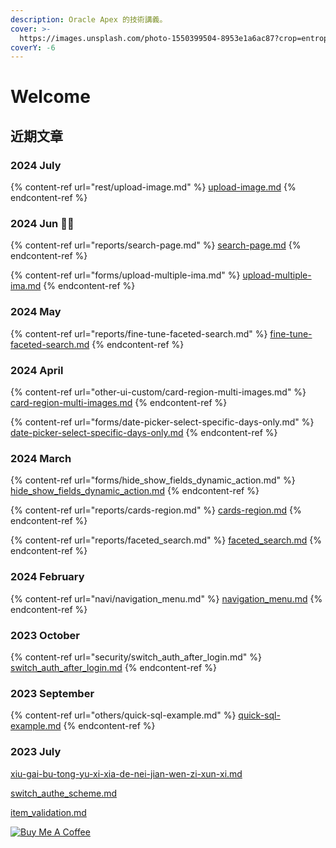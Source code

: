 ```yaml
---
description: Oracle Apex 的技術講義。
cover: >-
  https://images.unsplash.com/photo-1550399504-8953e1a6ac87?crop=entropy&cs=srgb&fm=jpg&ixid=M3wxOTcwMjR8MHwxfHNlYXJjaHw1fHxiZWFjaCUyMHJlbGF4fGVufDB8fHx8MTY5NjM0Mzg4OHww&ixlib=rb-4.0.3&q=85
coverY: -6
---
```


# Welcome

## 近期文章

### 2024 July



{% content-ref url="rest/upload-image.md" %}
[upload-image.md](rest/upload-image.md)
{% endcontent-ref %}

### 2024 Jun :tada::clap:

{% content-ref url="reports/search-page.md" %}
[search-page.md](reports/search-page.md)
{% endcontent-ref %}

{% content-ref url="forms/upload-multiple-ima.md" %}
[upload-multiple-ima.md](forms/upload-multiple-ima.md)
{% endcontent-ref %}

### 2024 May&#x20;

{% content-ref url="reports/fine-tune-faceted-search.md" %}
[fine-tune-faceted-search.md](reports/fine-tune-faceted-search.md)
{% endcontent-ref %}

### 2024 April&#x20;

{% content-ref url="other-ui-custom/card-region-multi-images.md" %}
[card-region-multi-images.md](other-ui-custom/card-region-multi-images.md)
{% endcontent-ref %}

{% content-ref url="forms/date-picker-select-specific-days-only.md" %}
[date-picker-select-specific-days-only.md](forms/date-picker-select-specific-days-only.md)
{% endcontent-ref %}

### 2024 March

{% content-ref url="forms/hide_show_fields_dynamic_action.md" %}
[hide\_show\_fields\_dynamic\_action.md](forms/hide\_show\_fields\_dynamic\_action.md)
{% endcontent-ref %}

{% content-ref url="reports/cards-region.md" %}
[cards-region.md](reports/cards-region.md)
{% endcontent-ref %}

{% content-ref url="reports/faceted_search.md" %}
[faceted\_search.md](reports/faceted\_search.md)
{% endcontent-ref %}

### 2024 February

{% content-ref url="navi/navigation_menu.md" %}
[navigation\_menu.md](navi/navigation\_menu.md)
{% endcontent-ref %}

### 2023 October

{% content-ref url="security/switch_auth_after_login.md" %}
[switch\_auth\_after\_login.md](security/switch\_auth\_after\_login.md)
{% endcontent-ref %}

### 2023 September

{% content-ref url="others/quick-sql-example.md" %}
[quick-sql-example.md](others/quick-sql-example.md)
{% endcontent-ref %}

### 2023 July

[xiu-gai-bu-tong-yu-xi-xia-de-nei-jian-wen-zi-xun-xi.md](others/xiu-gai-bu-tong-yu-xi-xia-de-nei-jian-wen-zi-xun-xi.md "mention")

[switch\_authe\_scheme.md](security/switch\_authe\_scheme.md "mention")

[item\_validation.md](forms/item\_validation.md "mention")

[![Buy Me A Coffee](https://cdn.buymeacoffee.com/buttons/default-orange.png)](https://www.buymeacoffee.com/hychen39)
